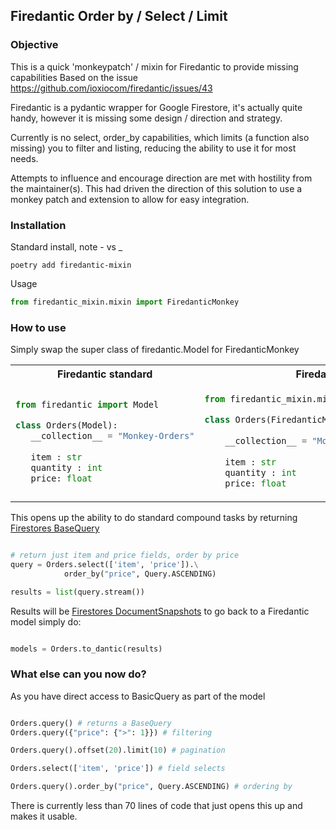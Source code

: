 ## Firedantic Order by / Select  / Limit


### Objective 
This is a quick 'monkeypatch' / mixin for Firedantic to provide missing capabilities
Based on the issue https://github.com/ioxiocom/firedantic/issues/43

Firedantic is a pydantic wrapper for Google Firestore, it's actually quite handy, however it is missing some design / direction and strategy. 

Currently is no select, order_by capabilities, which limits (a function also missing) you to filter and listing, reducing the ability to use it for most needs. 

Attempts to influence and encourage direction are met with hostility from the maintainer(s).
This had driven the direction of this solution to use a monkey patch and extension to allow for easy integration. 

### Installation 

Standard install, note - vs _

```
poetry add firedantic-mixin
```

Usage
```python
from firedantic_mixin.mixin import FiredanticMonkey
```

### How to use

Simply swap the super class of firedantic.Model for FiredanticMonkey

<table>
<tr><th>Firedantic standard</th><th> Firedantic mixin</th></tr>
<tr><td>

 ```python
 from firedantic import Model

 class Orders(Model):  
    __collection__ = "Monkey-Orders"
    
    item : str
    quantity : int
    price: float

```

</td><td>

```python
from firedantic_mixin.mixin import FiredanticMonkey

class Orders(FiredanticMonkey): 
    
    __collection__ = "Monkey-Orders"
    
    item : str
    quantity : int
    price: float

```
</td></tr>
</table>

This opens up the ability to do standard compound tasks by returning [Firestores BaseQuery](https://cloud.google.com/python/docs/reference/firestore/latest/google.cloud.firestore_v1.base_query.BaseQuery)

```python

# return just item and price fields, order by price
query = Orders.select(['item', 'price']).\
            order_by("price", Query.ASCENDING)

results = list(query.stream())

```

Results will be [Firestores DocumentSnapshots](https://cloud.google.com/python/docs/reference/firestore/latest/google.cloud.firestore_v1.base_document.DocumentSnapshot) to go back to a Firedantic model simply do: 

```python

models = Orders.to_dantic(results)

```

### What else can you now do? 

As you have direct access to BasicQuery as part of the model


```python

Orders.query() # returns a BaseQuery
Orders.query({"price": {">": 1}}) # filtering

Orders.query().offset(20).limit(10) # pagination

Orders.select(['item', 'price']) # field selects

Orders.query().order_by("price", Query.ASCENDING) # ordering by 

```

There is currently less than 70 lines of code that just opens this up and makes it usable.
